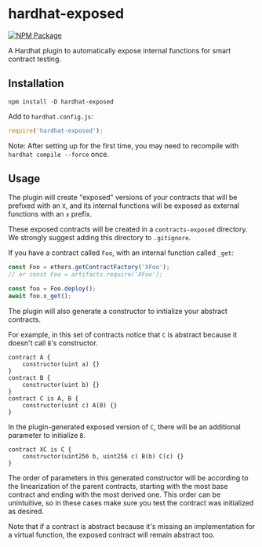 # hardhat-exposed

[![NPM Package](https://img.shields.io/npm/v/hardhat-exposed.svg)](https://www.npmjs.org/package/hardhat-exposed)

A Hardhat plugin to automatically expose internal functions for smart contract testing.

## Installation

```
npm install -D hardhat-exposed
```

Add to `hardhat.config.js`:

```javascript
require('hardhat-exposed');
```

Note: After setting up for the first time, you may need to recompile with `hardhat compile --force` once.

## Usage

The plugin will create "exposed" versions of your contracts that will be prefixed with an `X`, and its internal functions will be exposed as external functions with an `x` prefix.

These exposed contracts will be created in a `contracts-exposed` directory. We strongly suggest adding this directory to `.gitignore`.

If you have a contract called `Foo`, with an internal function called `_get`:

```javascript
const Foo = ethers.getContractFactory('XFoo');
// or const Foo = artifacts.require('XFoo');

const foo = Foo.deploy();
await foo.x_get();
```

The plugin will also generate a constructor to initialize your abstract contracts.

For example, in this set of contracts notice that `C` is abstract because it doesn't call `B`'s constructor.

```solidity
contract A {
    constructor(uint a) {}
}
contract B {
    constructor(uint b) {}
}
contract C is A, B {
    constructor(uint c) A(0) {}
}
```

In the plugin-generated exposed version of `C`, there will be an additional parameter to initialize `B`.

```solidity
contract XC is C {
    constructor(uint256 b, uint256 c) B(b) C(c) {}
}
```

The order of parameters in this generated constructor will be according to the linearization of the parent contracts, starting with the most base contract and ending with the most derived one. This order can be unintuitive, so in these cases make sure you test the contract was initialized as desired.

Note that if a contract is abstract because it's missing an implementation for a virtual function, the exposed contract will remain abstract too.
